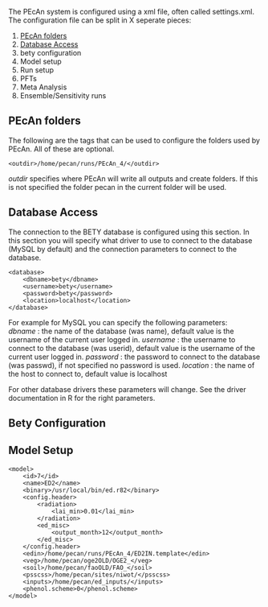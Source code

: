 The PEcAn system is configured using a xml file, often called settings.xml. The configuration file can be split in X seperate pieces:

1. [PEcAn folders](PEcAn-Configuration#PEcAn-folders)
1. [Database Access](PEcAn-Configuration#Database-Access)
1. bety configuration
1. Model setup
1. Run setup
1. PFTs
1. Meta Analysis
1. Ensemble/Sensitivity runs

## PEcAn folders

The following are the tags that can be used to configure the folders used by PEcAn. All of these are optional.

	<outdir>/home/pecan/runs/PEcAn_4/</outdir>

*outdir* specifies where PEcAn will write all outputs and create folders. If this is not specified the folder pecan in the current folder will be used.

## <a name="Database Access">Database Access</a>

The connection to the BETY database is configured using this section. In this section you will specify what driver to use to connect to the database (MySQL by default) and the connection parameters to connect to the database.

	<database>
		<dbname>bety</dbname>
		<username>bety</username>
		<password>bety</password>
		<location>localhost</location>
	</database>

For example for MySQL you can specify the following parameters:  
*dbname* : the name of the database (was name), default value is the username of the current user logged in.
*username* : the username to connect to the database (was userid), default value is the username of the current user logged in.
*password* : the password to connect to the database (was passwd), if not specified no password is used.
*location* : the name of the host to connect to, default value is localhost

For other database drivers these parameters will change. See the driver documentation in R for the right parameters.

## Bety Configuration



## Model Setup

	<model>
		<id>7</id>
		<name>ED2</name>
		<binary>/usr/local/bin/ed.r82</binary>
		<config.header>
			<radiation>
				<lai_min>0.01</lai_min>
			</radiation>
			<ed_misc>
				<output_month>12</output_month>      
			</ed_misc> 
		</config.header>
		<edin>/home/pecan/runs/PEcAn_4/ED2IN.template</edin>
		<veg>/home/pecan/oge2OLD/OGE2_</veg>
		<soil>/home/pecan/faoOLD/FAO_</soil>
		<psscss>/home/pecan/sites/niwot/</psscss>
		<inputs>/home/pecan/ed_inputs/</inputs>
		<phenol.scheme>0</phenol.scheme>
	</model>